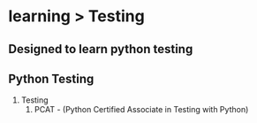 # learning > Testing
Designed to learn python testing
----------
## Python Testing
1. Testing
   1. PCAT - (Python Certified Associate in Testing with Python)
